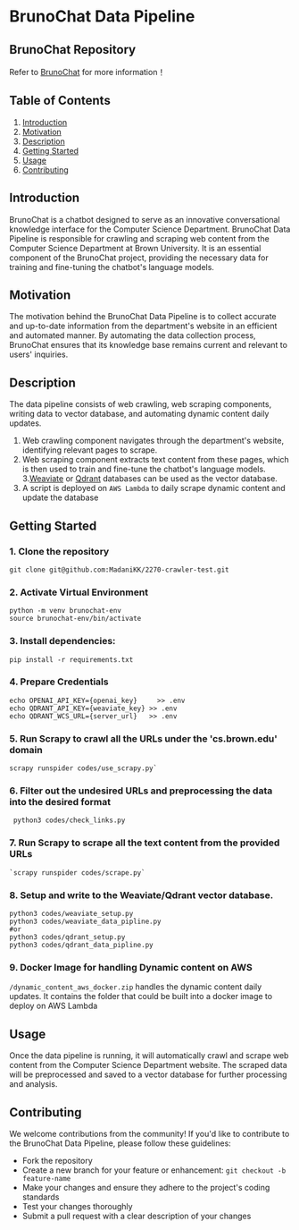 # BrunoChat Data Pipeline

## BrunoChat Repository
Refer to [BrunoChat](https://github.com/aetherrine/BrunoChat) for more information！

## Table of Contents
1. [Introduction](#introduction)
2. [Motivation](#motivation)
3. [Description](#description)
4. [Getting Started](#getting-started)
5. [Usage](#usage)
6. [Contributing](#contributing)

## Introduction

BrunoChat is a chatbot designed to serve as an innovative conversational knowledge interface for the Computer Science Department. BrunoChat Data Pipeline is responsible for crawling and scraping web content from the Computer Science Department at Brown University. It is an essential component of the BrunoChat project, providing the necessary data for training and fine-tuning the chatbot's language models.

## Motivation

The motivation behind the BrunoChat Data Pipeline is to collect accurate and up-to-date information from the department's website in an efficient and automated manner. By automating the data collection process, BrunoChat ensures that its knowledge base remains current and relevant to users' inquiries.

## Description

The data pipeline consists of web crawling, web scraping components, writing data to vector database, and automating dynamic content daily updates. 
1. Web crawling component navigates through the department's website, identifying relevant pages to scrape.
2. Web scraping component extracts text content from these pages, which is then used to train and fine-tune the chatbot's language models.
3.[Weaviate](https://weaviate.io/) or [Qdrant](https://qdrant.tech/) databases can be used as the vector database.
4. A script is deployed on `AWS Lambda` to daily scrape dynamic content and update the database

## Getting Started
### 1. Clone the repository
```shell
git clone git@github.com:MadaniKK/2270-crawler-test.git
```
### 2. Activate Virtual Environment
```shell
python -m venv brunochat-env
source brunochat-env/bin/activate
```
### 3. Install dependencies: 
```shell
pip install -r requirements.txt
```
### 4. Prepare Credentials
```shell
echo OPENAI_API_KEY={openai_key}     >> .env
echo QDRANT_API_KEY={weaviate_key} >> .env
echo QDRANT_WCS_URL={server_url}   >> .env
```
### 5. Run Scrapy to crawl all the URLs under the 'cs.brown.edu' domain
```shell
scrapy runspider codes/use_scrapy.py`
```
### 6. Filter out the undesired URLs and preprocessing the data into the desired format
```shell
 python3 codes/check_links.py
```
### 7. Run Scrapy to scrape all the text content from the provided URLs
```shell
`scrapy runspider codes/scrape.py`
```
### 8. Setup and write to the Weaviate/Qdrant vector database.
```shell
python3 codes/weaviate_setup.py
python3 codes/weaviate_data_pipline.py
#or
python3 codes/qdrant_setup.py
python3 codes/qdrant_data_pipline.py
```
### 9. Docker Image for handling Dynamic content on AWS
 `/dynamic_content_aws_docker.zip` handles the dynamic content daily updates. It contains the folder that could be built into a docker image to deploy on AWS Lambda


## Usage

Once the data pipeline is running, it will automatically crawl and scrape web content from the Computer Science Department website. The scraped data will be preprocessed and saved to a vector database for further processing and analysis.

## Contributing

We welcome contributions from the community! If you'd like to contribute to the BrunoChat Data Pipeline, please follow these guidelines:
- Fork the repository
- Create a new branch for your feature or enhancement: `git checkout -b feature-name`
- Make your changes and ensure they adhere to the project's coding standards
- Test your changes thoroughly
- Submit a pull request with a clear description of your changes

